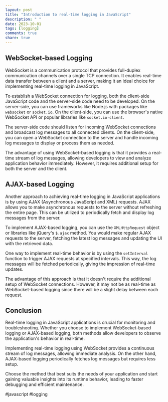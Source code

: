 ```yaml
---
layout: post
title: "Introduction to real-time logging in JavaScript"
description: " "
date: 2023-10-01
tags: [logging]
comments: true
share: true
---
```


## WebSocket-based Logging

WebSocket is a communication protocol that provides full-duplex communication channels over a single TCP connection. It enables real-time data transfer between a client and a server, making it an ideal choice for implementing real-time logging in JavaScript.

To establish a WebSocket connection for logging, both the client-side JavaScript code and the server-side code need to be developed. On the server-side, you can use frameworks like Node.js with packages like `websocket` or `socket.io`. On the client-side, you can use the browser's native WebSocket API or popular libraries like `socket.io-client`.

The server-side code should listen for incoming WebSocket connections and broadcast log messages to all connected clients. On the client-side, you can open a WebSocket connection to the server and handle incoming log messages to display or process them as needed.

The advantage of using WebSocket-based logging is that it provides a real-time stream of log messages, allowing developers to view and analyze application behavior immediately. However, it requires additional setup for both the server and the client.

## AJAX-based Logging

Another approach to achieving real-time logging in JavaScript applications is by using AJAX (Asynchronous JavaScript and XML) requests. AJAX allows you to make asynchronous requests to the server without refreshing the entire page. This can be utilized to periodically fetch and display log messages from the server.

To implement AJAX-based logging, you can use the `XMLHttpRequest` object or libraries like jQuery's `$.ajax` method. You would make regular AJAX requests to the server, fetching the latest log messages and updating the UI with the retrieved data.

One way to implement real-time behavior is by using the `setInterval` function to trigger AJAX requests at specified intervals. This way, the log messages will be fetched periodically, giving the impression of real-time updates.

The advantage of this approach is that it doesn't require the additional setup of WebSocket connections. However, it may not be as real-time as WebSocket-based logging since there will be a slight delay between each request.

## Conclusion

Real-time logging in JavaScript applications is crucial for monitoring and troubleshooting. Whether you choose to implement WebSocket-based logging or AJAX-based logging, both methods allow developers to observe the application's behavior in real-time.

Implementing real-time logging using WebSocket provides a continuous stream of log messages, allowing immediate analysis. On the other hand, AJAX-based logging periodically fetches log messages but requires less setup.

Choose the method that best suits the needs of your application and start gaining valuable insights into its runtime behavior, leading to faster debugging and efficient maintenance.

#javascript #logging